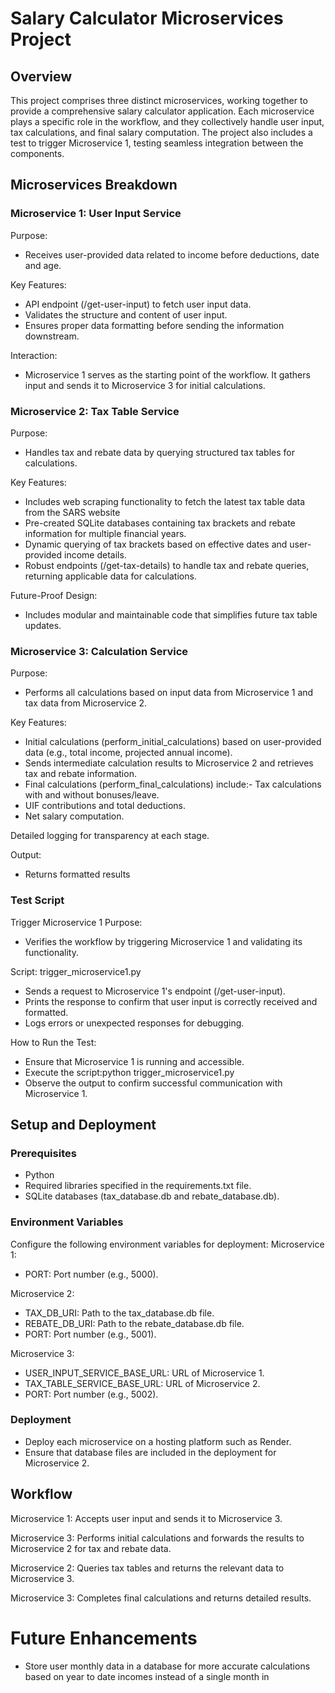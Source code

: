 # Salary Calculator Microservices Project

## Overview
This project comprises three distinct microservices, working together to provide a comprehensive salary calculator application. Each microservice plays a specific role in the workflow, and they collectively handle user input, tax calculations, and final salary computation. The project also includes a test to trigger Microservice 1, testing seamless integration between the components.

## Microservices Breakdown
### Microservice 1: User Input Service
Purpose:
- Receives user-provided data related to income before deductions, date and age.

Key Features:
- API endpoint (/get-user-input) to fetch user input data.
- Validates the structure and content of user input.
- Ensures proper data formatting before sending the information downstream.

Interaction:
- Microservice 1 serves as the starting point of the workflow. It gathers input and sends it to Microservice 3 for initial calculations.



### Microservice 2: Tax Table Service
Purpose:
- Handles tax and rebate data by querying structured tax tables for calculations.

Key Features:
- Includes web scraping functionality to fetch the latest tax table data from the SARS website
- Pre-created SQLite databases containing tax brackets and rebate information for multiple financial years.
- Dynamic querying of tax brackets based on effective dates and user-provided income details.
- Robust endpoints (/get-tax-details) to handle tax and rebate queries, returning applicable data for calculations.

Future-Proof Design:
- Includes modular and maintainable code that simplifies future tax table updates.



### Microservice 3: Calculation Service
Purpose:
- Performs all calculations based on input data from Microservice 1 and tax data from Microservice 2.

Key Features:
- Initial calculations (perform_initial_calculations) based on user-provided data (e.g., total income, projected annual income).
- Sends intermediate calculation results to Microservice 2 and retrieves tax and rebate information.
- Final calculations (perform_final_calculations) include:- Tax calculations with and without bonuses/leave.
- UIF contributions and total deductions.
- Net salary computation.

Detailed logging for transparency at each stage.

Output:
- Returns formatted results



### Test Script
Trigger Microservice 1
Purpose:
- Verifies the workflow by triggering Microservice 1 and validating its functionality.

Script: 
trigger_microservice1.py
- Sends a request to Microservice 1's endpoint (/get-user-input).
- Prints the response to confirm that user input is correctly received and formatted.
- Logs errors or unexpected responses for debugging.

How to Run the Test:
- Ensure that Microservice 1 is running and accessible.
- Execute the script:python trigger_microservice1.py
- Observe the output to confirm successful communication with Microservice 1.


## Setup and Deployment
### Prerequisites
- Python
- Required libraries specified in the requirements.txt file.
- SQLite databases (tax_database.db and rebate_database.db).

### Environment Variables
Configure the following environment variables for deployment:
Microservice 1:
- PORT: Port number (e.g., 5000).

Microservice 2:
- TAX_DB_URI: Path to the tax_database.db file.
- REBATE_DB_URI: Path to the rebate_database.db file.
- PORT: Port number (e.g., 5001).

Microservice 3:
- USER_INPUT_SERVICE_BASE_URL: URL of Microservice 1.
- TAX_TABLE_SERVICE_BASE_URL: URL of Microservice 2.
- PORT: Port number (e.g., 5002).


### Deployment
- Deploy each microservice on a hosting platform such as Render.
- Ensure that database files are included in the deployment for Microservice 2.


## Workflow
Microservice 1: Accepts user input and sends it to Microservice 3.

Microservice 3: Performs initial calculations and forwards the results to Microservice 2 for tax and rebate data.

Microservice 2: Queries tax tables and returns the relevant data to Microservice 3.

Microservice 3: Completes final calculations and returns detailed results.



# Future Enhancements
- Store user monthly data in a database for more accurate calculations based on year to date incomes instead of a single month in 
